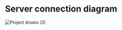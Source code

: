 # Server connection diagram

![Project drawio (2)](https://user-images.githubusercontent.com/73835238/214586314-24ecb755-0b59-46a0-9057-77be2dce4909.png)
